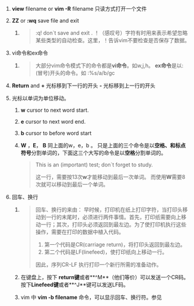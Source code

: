 1. **view** filename   or  **vim -R** filename   只读方式打开一个文件

2. **ZZ**  or  **:wq**    save file and exit

   1. > :q!   don`t  save and exit .    ！（感叹号）字符有时用来表示希望忽略某些类型的自动检查。这里，！告诉vim不要检查是否保存了数据。

3. vi命令和ex命令

   1. > 大部分vim命令模式下的命令都是**vi命令**。如w,j,h。   **ex命令**是以:(冒号)开头的命令。如 :%s/a/b/gc

4. **Return**  and    **+**  光标移到下一行的开头         **-**  光标移到上一行的开头

5. 光标以单词为单位移动。

   1. **w**  cursor to next word start.        

   2. **e**  cursor to next word end.      

   3. **b**  cursor to before word start

   4. **W** ，**E**，  **B**  同上面的w，e，b 。 只是上面的三个命令是以**空格、和标点符号**分割单词的，下面这三个大写的命令是以**空格**分割单词的。

      > This is an (important) test; don`t forget to study.
      >
      > 这一行，需要按13次**w**才能移动到最后一次单词。 而使用**W**需要8次就可以移动到最后一个单词。

6. 回车、换行

   1. > 回车、换行的来由： 早时候，打印机在纸上打印字符，当打印头移动到一行的末尾时，必须进行两件事情。首先，打印纸需要向上移动一行；其次，打印头必须返回到最左边。为了使打印机执行这些操作，需要在打印的数据中植入代码。
      >
      > 1. 第一个代码是CR(carriage return)，将打印头返回到最左边。
      > 2. 第二个代码是LF(linefeed)，使打印纸向上移动一行。
      >
      > 因此，序列CR-LF 执行打印一个新行所需的准备动作。

   2. 在键盘上，按下 **return键**或者**^M**（他们等价）可以发送一个CR码。 按下**Linefeed键**或者**^J**键可以发送LF码。

   3. vim 中 **vim -b filename** 命令，可以显示回车、换行符。参见

      [链接]: https://stackoverflow.com/questions/3860519/see-line-breaks-and-carriage-returns-in-editor

